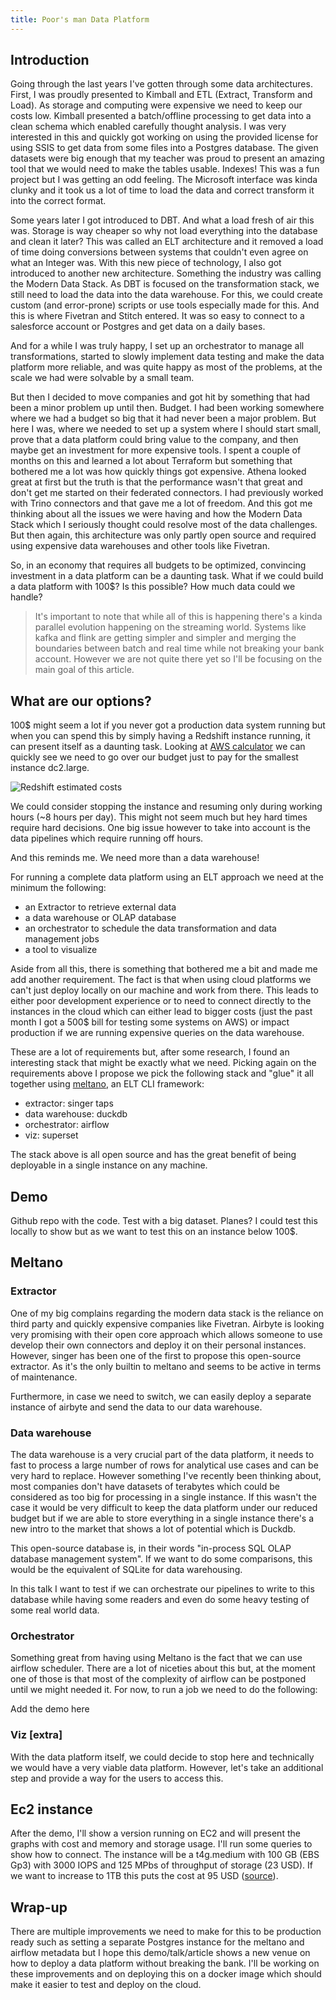 ```yaml
---
title: Poor's man Data Platform
---
```


## Introduction

Going through the last years I've gotten through some data architectures. First, I was proudly presented to Kimball and ETL (Extract, Transform and Load). As storage and computing were expensive we need to keep our costs low. Kimball presented a batch/offline processing to get data into a clean schema which enabled carefully thought analysis. I was very interested in this and quickly got working on using the provided license for using SSIS to get data from some files into a Postgres database. The given datasets were big enough that my teacher was proud to present an amazing tool that we would need to make the tables usable. Indexes! This was a fun project but I was getting an odd feeling. The Microsoft interface was kinda clunky and it took us a lot of time to load the data and correct transform it into the correct format.

Some years later I got introduced to DBT. And what a load fresh of air this was. Storage is way cheaper so why not load everything into the database and clean it later? This was called an ELT architecture and it removed a load of time doing conversions between systems that couldn't even agree on what an Integer was. With this new piece of technology, I also got introduced to another new architecture. Something the industry was calling the Modern Data Stack. As DBT is focused on the transformation stack, we still need to load the data into the data warehouse. For this, we could create custom (and error-prone) scripts or use tools especially made for this. And this is where Fivetran and Stitch entered. It was so easy to connect to a salesforce account or Postgres and get data on a daily bases.

And for a while I was truly happy, I set up an orchestrator to manage all transformations, started to slowly implement data testing and make the data platform more reliable, and was quite happy as most of the problems, at the scale we had were solvable by a small team.

But then I decided to move companies and got hit by something that had been a minor problem up until then. Budget. I had been working somewhere where we had a budget so big that it had never been a major problem. But here I was, where we needed to set up a system where I should start small, prove that a data platform could bring value to the company, and then maybe get an investment for more expensive tools. I spent a couple of months on this and learned a lot about Terraform but something that bothered me a lot was how quickly things got expensive. Athena looked great at first but the truth is that the performance wasn't that great and don't get me started on their federated connectors. I had previously worked with Trino connectors and that gave me a lot of freedom. And this got me thinking about all the issues we were having and how the Modern Data Stack which I seriously thought could resolve most of the data challenges. But then again, this architecture was only partly open source and required using expensive data warehouses and other tools like Fivetran.

So, in an economy that requires all budgets to be optimized, convincing investment in a data platform can be a daunting task. What if we could build a data platform with 100$? Is this possible? How much data could we handle?

> It's important to note that while all of this is happening there's a kinda parallel evolution happening on the streaming world. Systems like kafka and flink are getting simpler and simpler and merging the boundaries between batch and real time while not breaking your bank account. However we are not quite there yet so I'll be focusing on the main goal of this article.

## What are our options?

100$ might seem a lot if you never got a production data system running but when you can spend this by simply having a Redshift instance running, it can present itself as a daunting task. Looking at [AWS calculator](https://calculator.aws/#/addService/Redshift) we can quickly see we need to go over our budget just to pay for the smallest instance dc2.large.

![Redshift estimated costs](images/2022-11-08-09-56-36.png)

We could consider stopping the instance and resuming only during working hours (~8 hours per day). This might not seem much but hey hard times require hard decisions. One big issue however to take into account is the data pipelines which require running off hours.

And this reminds me. We need more than a data warehouse!

For running a complete data platform using an ELT approach we need at the minimum the following:

- an Extractor to retrieve external data
- a data warehouse or OLAP database
- an orchestrator to schedule the data transformation and data management jobs
- a tool to visualize

Aside from all this, there is something that bothered me a bit and made me add another requirement. The fact is that when using cloud platforms we can't just deploy locally on our machine and work from there. This leads to either poor development experience or to need to connect directly to the instances in the cloud which can either lead to bigger costs (just the past month I got a 500$ bill for testing some systems on AWS) or impact production if we are running expensive queries on the data warehouse.

These are a lot of requirements but, after some research, I found an interesting stack that might be exactly what we need. Picking again on the requirements above I propose we pick the following stack and "glue" it all together using [meltano](https://meltano.com/), an ELT CLI framework:

- extractor: singer taps
- data warehouse: duckdb
- orchestrator: airflow
- viz: superset

The stack above is all open source and has the great benefit of being deployable in a single instance on any machine.

## Demo

Github repo with the code. Test with a big dataset. Planes? I could test this locally to show but as we want to test this on an instance below 100$.

## Meltano

### Extractor

One of my big complains regarding the modern data stack is the reliance on third party and quickly expensive companies like Fivetran. Airbyte is looking very promising with their open core approach which allows someone to use develop their own connectors and deploy it on their personal instances. However, singer has been one of the first to propose this open-source extractor. As it's the only builtin to meltano and seems to be active in terms of maintenance.

Furthermore, in case we need to switch, we can easily deploy a separate instance of airbyte and send the data to our data warehouse.

### Data warehouse

The data warehouse is a very crucial part of the data platform, it needs to fast to process a large number of rows for analytical use cases and can be very hard to replace. However something I've recently been thinking about, most companies don't have datasets of terabytes which could be considered as too big for processing in a single instance. If this wasn't the case it would be very difficult to keep the data platform under our reduced budget but if we are able to store everything in a single instance there's a new intro to the market that shows a lot of potential which is Duckdb.

This open-source database is, in their words "in-process SQL OLAP database management system". If we want to do some comparisons, this would be the equivalent of SQLite for data warehousing.

In this talk I want to test if we can orchestrate our pipelines to write to this database while having some readers and even do some heavy testing of some real world data.

### Orchestrator

Something great from having using Meltano is the fact that we can use airflow scheduler. There are a lot of niceties about this but, at the moment one of those is that most of the complexity of airflow can be postponed until we might needed it. For now, to run a job we need to do the following:

Add the demo here

### Viz [extra]

With the data platform itself, we could decide to stop here and technically we would have a very viable data platform. However, let's take an additional step and provide a way for the users to access this.

## Ec2 instance

After the demo, I'll show a version running on EC2 and will present the graphs with cost and memory and storage usage. I'll run some queries to show how to connect. The instance will be a t4g.medium with 100 GB (EBS Gp3) with 3000 IOPS and 125 MPbs of throughput of storage (23 USD). If we want to increase to 1TB this puts the cost at 95 USD ([source](https://calculator.aws)).

## Wrap-up

There are multiple improvements we need to make for this to be production ready such as setting a separate Postgres instance for the meltano and airflow metadata but I hope this demo/talk/article shows a new venue on how to deploy a data platform without breaking the bank. I'll be working on these improvements and on deploying this on a docker image which should make it easier to test and deploy on the cloud.

